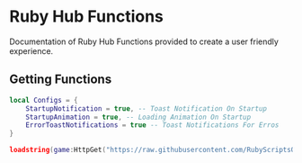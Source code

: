 # Ruby Hub Functions
Documentation of Ruby Hub Functions provided to create a user friendly experience.
## Getting Functions
```lua
local Configs = {
    StartupNotification = true, -- Toast Notification On Startup
    StartupAnimation = true, -- Loading Animation On Startup
    ErrorToastNotifications = true -- Toast Notifications For Erros
}

loadstring(game:HttpGet("https://raw.githubusercontent.com/RubyScriptsOnTop/RubyHubFunctions/main/source"))(Configs)
```
